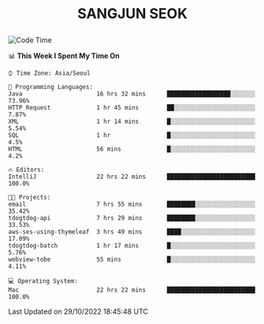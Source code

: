 <h1>
 <p align="center">
   SANGJUN SEOK
 </p>
</h1>

<!--START_SECTION:waka-->
![Code Time](http://img.shields.io/badge/Code%20Time-1%2C933%20hrs%202%20mins-blue)

📊 **This Week I Spent My Time On** 

```text
⌚︎ Time Zone: Asia/Seoul

💬 Programming Languages: 
Java                     16 hrs 32 mins      ██████████████████░░░░░░░   73.96% 
HTTP Request             1 hr 45 mins        ██░░░░░░░░░░░░░░░░░░░░░░░   7.87% 
XML                      1 hr 14 mins        █░░░░░░░░░░░░░░░░░░░░░░░░   5.54% 
SQL                      1 hr                █░░░░░░░░░░░░░░░░░░░░░░░░   4.5% 
HTML                     56 mins             █░░░░░░░░░░░░░░░░░░░░░░░░   4.2%

🔥 Editors: 
IntelliJ                 22 hrs 22 mins      █████████████████████████   100.0%

🐱‍💻 Projects: 
email                    7 hrs 55 mins       ████████░░░░░░░░░░░░░░░░░   35.42% 
tdogtdog-api             7 hrs 29 mins       ████████░░░░░░░░░░░░░░░░░   33.53% 
aws-ses-using-thymeleaf  3 hrs 49 mins       ████░░░░░░░░░░░░░░░░░░░░░   17.09% 
tdogtdog-batch           1 hr 17 mins        █░░░░░░░░░░░░░░░░░░░░░░░░   5.76% 
webview-tobe             55 mins             █░░░░░░░░░░░░░░░░░░░░░░░░   4.11%

💻 Operating System: 
Mac                      22 hrs 22 mins      █████████████████████████   100.0%

```


 Last Updated on 29/10/2022 18:45:48 UTC
<!--END_SECTION:waka-->
